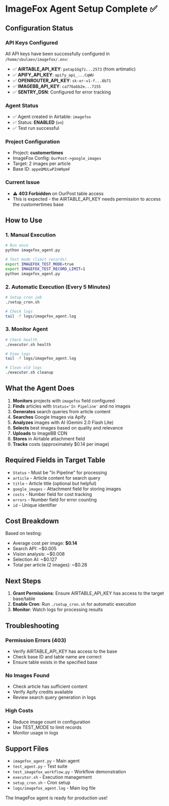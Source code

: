 # ImageFox Agent Setup Complete ✅

## Configuration Status

### API Keys Configured
All API keys have been successfully configured in `/home/sbulaev/imagefox/.env`:

- ✅ **AIRTABLE_API_KEY**: `patap1Gg7z...2573` (from artimatic)
- ✅ **APIFY_API_KEY**: `apify_api_...CqWU`
- ✅ **OPENROUTER_API_KEY**: `sk-or-v1-f...8b71`
- ✅ **IMAGEBB_API_KEY**: `ca776abb2e...7155`
- ✅ **SENTRY_DSN**: Configured for error tracking

### Agent Status
- ✅ Agent created in Airtable: `imagefox`
- ✅ Status: **ENABLED** (`on`)
- ✅ Test run successful

### Project Configuration
- Project: **customertimes**
- ImageFox Config: `OurPost->google_images`
- Target: 2 images per article
- Base ID: `appeQMULwPZnW9pmF`

### Current Issue
- ⚠️ **403 Forbidden** on OurPost table access
- This is expected - the AIRTABLE_API_KEY needs permission to access the customertimes base

## How to Use

### 1. Manual Execution
```bash
# Run once
python imagefox_agent.py

# Test mode (limit records)
export IMAGEFOX_TEST_MODE=true
export IMAGEFOX_TEST_RECORD_LIMIT=1
python imagefox_agent.py
```

### 2. Automatic Execution (Every 5 Minutes)
```bash
# Setup cron job
./setup_cron.sh

# Check logs
tail -f logs/imagefox_agent.log
```

### 3. Monitor Agent
```bash
# Check health
./executor.sh health

# View logs
tail -f logs/imagefox_agent.log

# Clean old logs
./executor.sh cleanup
```

## What the Agent Does

1. **Monitors** projects with `imagefox` field configured
2. **Finds** articles with `Status='In Pipeline'` and no images
3. **Generates** search queries from article content
4. **Searches** Google Images via Apify
5. **Analyzes** images with AI (Gemini 2.0 Flash Lite)
6. **Selects** best images based on quality and relevance
7. **Uploads** to ImageBB CDN
8. **Stores** in Airtable attachment field
9. **Tracks** costs (approximately $0.14 per image)

## Required Fields in Target Table

- `Status` - Must be "In Pipeline" for processing
- `article` - Article content for search query
- `title` - Article title (optional but helpful)
- `google_images` - Attachment field for storing images
- `costs` - Number field for cost tracking
- `errors` - Number field for error counting
- `id` - Unique identifier

## Cost Breakdown

Based on testing:
- Average cost per image: **$0.14**
- Search API: ~$0.005
- Vision analysis: ~$0.008
- Selection AI: ~$0.127
- Total per article (2 images): ~$0.28

## Next Steps

1. **Grant Permissions**: Ensure AIRTABLE_API_KEY has access to the target base/table
2. **Enable Cron**: Run `./setup_cron.sh` for automatic execution
3. **Monitor**: Watch logs for processing results

## Troubleshooting

### Permission Errors (403)
- Verify AIRTABLE_API_KEY has access to the base
- Check base ID and table name are correct
- Ensure table exists in the specified base

### No Images Found
- Check article has sufficient content
- Verify Apify credits available
- Review search query generation in logs

### High Costs
- Reduce image count in configuration
- Use TEST_MODE to limit records
- Monitor usage in logs

## Support Files

- `imagefox_agent.py` - Main agent
- `test_agent.py` - Test suite
- `test_imagefox_workflow.py` - Workflow demonstration
- `executor.sh` - Execution management
- `setup_cron.sh` - Cron setup
- `logs/imagefox_agent.log` - Main log file

The ImageFox agent is ready for production use!